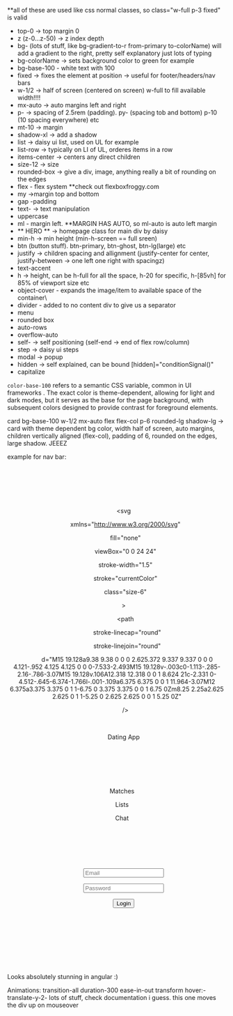 **all of these are used like css normal classes, so class="w-full p-3 fixed" is valid

- top-0 -> top margin 0
- z (z-0...z-50) -> z index depth
- bg- (lots of stuff, like bg-gradient-to-r from-primary to-colorName) will add a gradient to the right, pretty self explanatory just lots of typing
- bg-colorName -> sets background color to green for example
- bg-base-100 - white text with 100 
- fixed -> fixes the element at position -> useful for footer/headers/nav bars
- w-1/2 -> half of screen (centered on screen) w-full to fill available width!!!!
- mx-auto -> auto margins left and right
- p- -> spacing of 2.5rem (padding). py- (spacing tob and bottom) p-10 (10 spacing everywhere) etc
- mt-10 -> margin
- shadow-xl -> add a shadow
- list -> daisy ui list, used on UL for example
- list-row -> typically on LI of UL, orderes items in a row
- items-center -> centers any direct children
- size-12 -> size
- rounded-box -> give a div, image, anything really a bit of rounding on the edges
- flex - flex system **check out flexboxfroggy.com
- my ->margin top and bottom
- gap -padding
- text- -> text manipulation
- uppercase
- ml - margin left. **MARGIN HAS AUTO, so ml-auto is auto left margin
- ** HERO ** -> homepage class for main div by daisy
- min-h -> min height (min-h-screen == full sreen)
- btn (button stuff). btn-primary, btn-ghost, btn-lg(large) etc
- justify -> children spacing and allignment (justify-center for center, justify-between -> one left one right with spacingz)
- text-accent
- h -> height, can be h-full for all the space, h-20 for specific, h-[85vh] for 85% of viewport size etc
- object-cover - expands the image/item to available space of the container\
- divider - added to no content div to give us a separator
- menu
- rounded box
- auto-rows
- overflow-auto
- self- -> self positioning (self-end -> end of flex row/column)
- step -> daisy ui steps
- modal -> popup
- hidden -> self explained, can be bound [hidden]="conditionSignal()"
- capitalize

`color-base-100` refers to a semantic CSS variable, common in UI frameworks . The exact color is theme-dependent, allowing for light and dark modes, but it serves as the base for the page background, with subsequent colors designed to provide contrast for foreground elements.

card bg-base-100 w-1/2 mx-auto flex flex-col p-6 rounded-lg shadow-lg -> card with theme dependent bg color, width half of screen, auto margins, children vertically aligned (flex-col), padding of 6, rounded on the edges, large shadow. JEEEZ

example for nav bar: 
<header class="p-3 w-full fixed top-0 z-50 bg-gradient-to-r from-primary to-black">

  <div class="flex align-middle items-center px-10 mx-auto gap-6">

    <a class="max-h-16 text-white border-r-white border-r-2 pr-6">

      <div class="flex flex-row align-middle items-center gap-2">

        <svg

          xmlns="http://www.w3.org/2000/svg"

          fill="none"

          viewBox="0 0 24 24"

          stroke-width="1.5"

          stroke="currentColor"

          class="size-6"

        >

          <path

            stroke-linecap="round"

            stroke-linejoin="round"

            d="M15 19.128a9.38 9.38 0 0 0 2.625.372 9.337 9.337 0 0 0 4.121-.952 4.125 4.125 0 0 0-7.533-2.493M15 19.128v-.003c0-1.113-.285-2.16-.786-3.07M15 19.128v.106A12.318 12.318 0 0 1 8.624 21c-2.331 0-4.512-.645-6.374-1.766l-.001-.109a6.375 6.375 0 0 1 11.964-3.07M12 6.375a3.375 3.375 0 1 1-6.75 0 3.375 3.375 0 0 1 6.75 0Zm8.25 2.25a2.625 2.625 0 1 1-5.25 0 2.625 2.625 0 0 1 5.25 0Z"

          />

        </svg>

        Dating App

      </div>

    </a>

    <nav class="flex gap-3 my-2 uppercase text-lg text-white">

      <a>Matches</a>

      <a>Lists</a>

      <a>Chat</a>

    </nav>

    <div class="flex align-middle ml-auto gap-3">

      <form class="flex items-center gap-3">

        <input type="text" class="input" placeholder="Email" />

        <input type="password" class="input" placeholder="Password" />

        <button class="btn btn-primary" type="submit">Login</button>

      </form>

    </div>

  </div>

</header>

Looks absolutely stunning in angular :)

Animations:
transition-all duration-300 ease-in-out transform hover:-translate-y-2- lots of stuff, check documentation i guess. this one moves the div up on mouseover